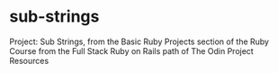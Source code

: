 # sub-strings
Project: Sub Strings, from the Basic Ruby Projects section of the Ruby Course from the Full Stack Ruby on Rails path of The Odin Project  Resources

